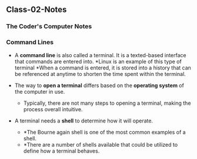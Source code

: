## Class-02-Notes
### The Coder's Computer Notes
### Command Lines

+ A **command line** is also called a terminal. It is a texted-based interface that commands are entered into. 
   *Linux is an example of this type of terminal
   *When a command is entered, it is stored into a history that can be referenced at anytime to shorten the time spent within the terminal.
 
+ The way to **open a terminal** differs based on the **operating system** of the computer in use.
  - Typically, there are not many steps to opening a terminal, making the process overall intuitive.

+ A terminal needs a **shell** to determine how it will operate.
  - *The Bourne again shell is one of the most common examples of a shell.
  - *There are a number of shells available that could be utilized to define how a terminal behaves.


